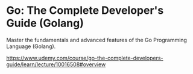 # Go: The Complete Developer's Guide (Golang)

Master the fundamentals and advanced features of the Go Programming Language (Golang).

https://www.udemy.com/course/go-the-complete-developers-guide/learn/lecture/10016508#overview
